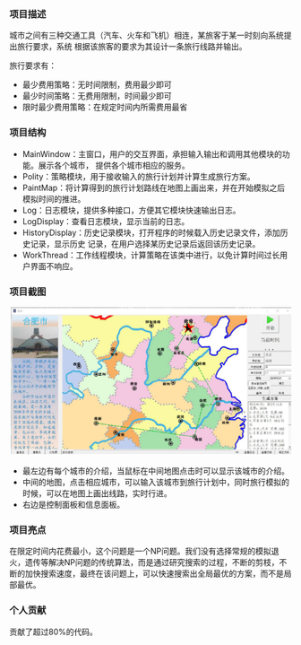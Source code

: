 ### 项目描述

城市之间有三种交通工具（汽车、火车和飞机）相连，某旅客于某一时刻向系统提出旅行要求，系统
根据该旅客的要求为其设计一条旅行线路并输出。

旅行要求有：

+ 最少费用策略：无时间限制，费用最少即可
+ 最少时间策略：无费用限制，时间最少即可
+ 限时最少费用策略：在规定时间内所需费用最省

### 项目结构

+ MainWindow：主窗口，用户的交互界面，承担输入输出和调用其他模块的功能。展示各个城市，
  提供各个城市相应的服务。
+ Polity：策略模块，用于接收输入的旅行计划并计算生成旅行方案。
+  PaintMap：将计算得到的旅行计划路线在地图上画出来，并在开始模拟之后模拟时间的推进。
+ Log：日志模块，提供多种接口，方便其它模块快速输出日志。
+ LogDisplay：查看日志模块，显示当前的日志。
+ HistoryDisplay：历史记录模块，打开程序的时候载入历史记录文件，添加历史记录，显示历史
  记录，在用户选择某历史记录后返回该历史记录。
+ WorkThread：工作线程模块，计算策略在该类中进行，以免计算时间过长用户界面不响应。

### 项目截图

![image-20200808154549484](Readme.assets/image-20200808154549484.png)

+ 最左边有每个城市的介绍，当鼠标在中间地图点击时可以显示该城市的介绍。
+ 中间的地图，点击相应城市，可以输入该城市到旅行计划中，同时旅行模拟的时候，可以在地图上画出线路，实时行进。
+ 右边是控制面板和信息面板。

### 项目亮点

在限定时间内花费最小，这个问题是一个NP问题。我们没有选择常规的模拟退火，遗传等解决NP问题的传统算法，而是通过研究搜索的过程，不断的剪枝，不断的加快搜索速度，最终在该问题上，可以快速搜索出全局最优的方案，而不是局部最优。

### 个人贡献

贡献了超过80%的代码。